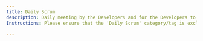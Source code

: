 ```yaml
---
title: Daily Scrum
description: Daily meeting by the Developers and for the Developers to plan the next 24h .
Instructions: Please ensure that the 'Daily Scrum' category/tag is exclusively applied to content related to the daily meeting conducted by the Developers for the purpose of planning their activities for the next 24 hours.

---
```


